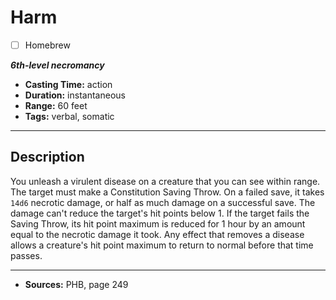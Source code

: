 # Harm
- [ ] Homebrew

***6th-level necromancy***
- **Casting Time:** action
- **Duration:** instantaneous
- **Range:** 60 feet
- **Tags:** verbal, somatic

---

## Description
You unleash a virulent disease on a creature that you can see within range.
The target must make a Constitution Saving Throw.
On a failed save, it takes `14d6` necrotic damage, or half as much damage on a successful save.
The damage can't reduce the target's hit points below 1.
If the target fails the Saving Throw, its hit point maximum is reduced for 1 hour by an amount equal to the necrotic damage it took.
Any effect that removes a disease allows a creature's hit point maximum to return to normal before that time passes.

---

- **Sources:** PHB, page 249
